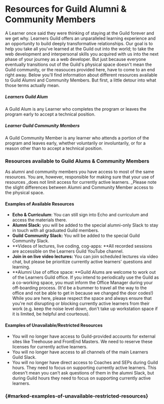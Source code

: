 # Resources for Guild Alumni & Community Members

A Learner once said they were thinking of staying at the Guild forever and we get why. Learners Guild offers an unparalleled learning experience and an opportunity to build deeply transformative relationships. Our goal is to help you take all you've learned at the Guild out into the world; to take the web development and interpersonal skills you acquired with us into the next phase of your journey as a web developer. But just because everyone eventually transitions out of the Guild's physical space doesn't mean the Guild community, or the reasouces provided here, have to come to an end right away. Below you'll find information about different resources available to Guild Alumni and Community Members. But first, a little detour into what those terms actually mean.

##### Learners Guild Alum

A Guild Alum is any Learner who completes the program or leaves the program early to accept a technical position.

##### Learner Guild Community Members

A Guild Community Member is any learner who attends a portion of the program and leaves early, whether voluntarily or involuntarily, or for a reason other than to accept a technical position.

### Resources available to Guild Alums & Community Members

As alumni and community members you have access to most of the same resources. You are, however, responsible for making sure that your use of resources _does not limit access for currently active learners. _Please note the slight differences between Alumni and Community Member access to the physical space.

#### Examples of Available Resources

* **Echo & Curriculum**: You can still sign into Echo and curriculum and access the materials there.
* **Alumni Slack:** you will be added to the special alumni-only Slack to stay in touch with all graduated Guild members.
* **Guild** **Community Slack:** You will be added to the special Guild Community Slack.
* **Videos of lectures, live coding, cog-apps: **All recorded sessions are accessible on the Learners Guild YouTube channel.
* **Join in on live video lectures:** You can join scheduled lectures via video chat, but please be prioritize currently active learners' questions and learning.
* **Alumni Use of office space: **Guild Alums are welcome to work out of the Learners Guild office. If you intend to periodically use the Guild as a co-working space, you must inform the Office Manager during your off-boarding process. \(It'd be a bummer to travel all the way to the office and not be able to get in because we changed the door codes!\) While you are here, please respect the space and always ensure that you're not disrupting or blocking currently active learners from their work \(e.g. keep the noise level down, don't take up workstation space if it is limited, be helpful and courteous\). 

#### Examples of Unavailable/Restricted Resources

* You will no longer have access to Guild-provided accounts for external sites like Treehouse and FrontEnd Masters. We need to reserve these licenses for currently active learners.
* You will no longer have access to all channels of the main Learners Guild Slack.
* You will no longer have direct access to Coaches and SEPs during Guild hours. They need to focus on supporting currently active learners. This doesn't mean you can't ask questions of them in the alumni Slack, but during Guild hours they need to focus on supporting currently active learners.

###  {#marked-examples-of-unavailable-restricted-resources}



